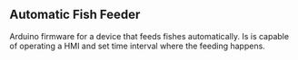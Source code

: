 ## Automatic Fish Feeder

Arduino firmware for a device that feeds fishes automatically. Is is capable of operating a HMI and set time interval where the feeding happens.
